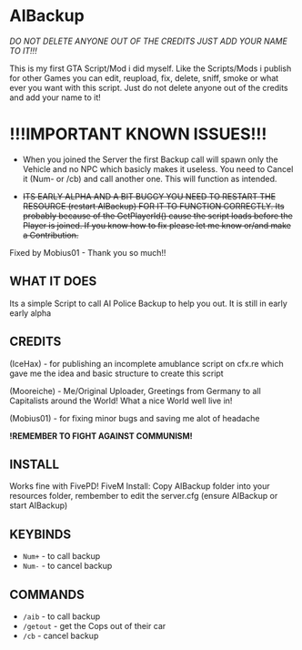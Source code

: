 # AIBackup
*DO NOT DELETE ANYONE OUT OF THE CREDITS JUST ADD YOUR NAME TO IT!!!*

This is my first GTA Script/Mod i did myself. Like the Scripts/Mods i publish for other Games you can edit, reupload, fix, delete, sniff, smoke or what ever you want with this script. Just do not delete anyone out of the credits and add your name to it!

# !!!IMPORTANT KNOWN ISSUES!!!
- When you joined the Server the first Backup call will spawn only the Vehicle and no NPC which basicly makes it useless. You need to Cancel it (Num- or /cb) and call another one. This will function as intended.



- ~~ITS EARLY ALPHA AND A BIT BUGGY YOU NEED TO RESTART THE RESOURCE (restart AIBackup) FOR IT TO FUNCTION CORRECTLY. Its probably because of the GetPlayerId() cause the script loads before the Player is joined. If you know how to fix please let me know or/and make a Contribution.~~ 

Fixed by Mobius01 - Thank you so much!!

## WHAT IT DOES
Its a simple Script to call AI Police Backup to help you out. It is still in early early alpha

## CREDITS 

(IceHax) - for publishing an incomplete amublance script on cfx.re which gave me the idea and basic structure to create this script

(Mooreiche) - Me/Original Uploader, Greetings from Germany to all Capitalists around the World! What a nice World well live in! 

(Mobius01) - for fixing minor bugs and saving me alot of headache



**!REMEMBER TO FIGHT AGAINST COMMUNISM!**

## INSTALL 

Works fine with FivePD! FiveM Install: Copy AIBackup folder into your resources folder, rembember to edit the server.cfg (ensure AIBackup or start AIBackup)


## KEYBINDS  
- `Num+` - to call backup
- `Num-` - to cancel backup

## COMMANDS 

- `/aib` - to call backup
- `/getout` - get the Cops out of their car
- `/cb` - cancel backup
